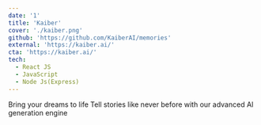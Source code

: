 ```yaml
---
date: '1'
title: 'Kaiber'
cover: './kaiber.png'
github: 'https://github.com/KaiberAI/memories'
external: 'https://kaiber.ai/'
cta: 'https://kaiber.ai/'
tech:
  - React JS
  - JavaScript
  - Node Js(Express)
---
```


Bring your dreams to life
Tell stories like never before with our advanced AI generation engine
